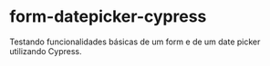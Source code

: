 # form-datepicker-cypress

Testando funcionalidades básicas de um form e de um date picker utilizando Cypress.
